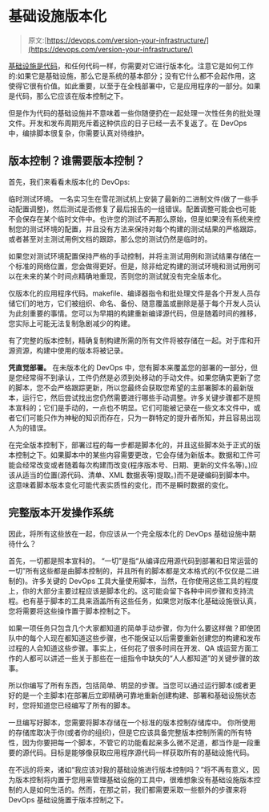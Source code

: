 # 基础设施版本化

> 原文:[https://devops.com/version-your-infrastructure/](https://devops.com/version-your-infrastructure/)

[基础设施是代码](https://devops.com/2014/05/05/meet-infrastructure-code/)，和任何代码一样，你需要对它进行版本化。注意它是如何工作的:如果它是基础设施，那么它是系统的基本部分；没有它什么都不会起作用，这使得它很有价值。如此重要，以至于在全栈部署中，它是应用程序的一部分。如果是代码，那么它应该在版本控制之下。

但是作为代码的基础设施并不意味着一些你随便扔在一起处理一次性任务的批处理文件。开发和发布周期充斥着这种供应的日子已经一去不复返了。在 DevOps 中，编排脚本很复杂，你需要认真对待维护。

## **版本控制？谁需要版本控制？**

首先，我们来看看未版本化的 DevOps:

临时测试环境。 一名实习生在雪花测试机上安装了最新的二进制文件(做了一些手动配置调整)，然后测试是否修复了最后报告的一组错误。配置调整可能会也可能不会保存在某个临时文件中。也许您的测试不再那么原始，但是如果没有系统来控制您的测试环境的配置，并且没有方法来保持对每个构建的测试结果的严格跟踪，或者甚至对主测试用例文档的跟踪，那么您的测试仍然是临时的。

如果您对测试环境配置保持严格的手动控制，并将主测试用例和测试结果存储在一个标准的网络位置，您会做得更好。但是，除非给定构建的测试环境和测试用例可以在未来的某个时间点精确地重现，否则您的测试就没有完全版本化。

仅版本化的应用程序代码。makefile、编译器指令和批处理文件是各个开发人员存储它们的地方，它们被组织、命名、备份、随意覆盖或删除是基于每个开发人员认为此刻重要的事情。您可以为早期的构建重新编译源代码，但是随着时间的推移，您实际上可能无法复制急剧减少的构建。

有了完整的版本控制，精确复制构建所需的所有文件将被存储在一起。对于库和开源资源，构建中使用的版本将被记录。

**凭直觉部署。** 在未版本化的 DevOps 中，您有脚本来覆盖您的部署的一部分，但是您经常得不到承认，工件仍然是必须到处移动的手动文件。如果您确实更新了您的脚本，您不会严格跟踪更新，所以您最终会获取您希望的主部署脚本的最新版本，运行它，然后尝试找出您仍然需要进行哪些手动调整。许多关键步骤都不是照本宣科的；它们是手动的，一点也不明显。它们可能被记录在一些文本文件中，或者它们可能只作为神秘的知识而存在，只为一群特定的提升者所知，并且容易出现人为的错误。

在完全版本控制下，部署过程的每一步都是脚本化的，并且这些脚本处于正式的版本控制之下。如果脚本中的某些内容需要更改，它会存储为新版本。数据和工件可能会经常改变或者随着每次构建而改变(程序版本号、日期、更新的文件名等)。)应该从适当的位置(源代码、清单、XML 数据表等)提取。)而不是硬编码到脚本中。这意味着脚本版本变化可能代表实质性的变化，而不是瞬时数据的变化。

## **完整版本开发操作系统**

因此，将所有这些放在一起，你应该从一个完全版本化的 DevOps 基础设施中期待什么？

首先，一切都是照本宣科的。 “一切”是指“从编译应用源代码到部署和日常运营的一切”所有这些都是由脚本控制的，并且所有的脚本都是文本格式的(不仅仅是二进制的)。许多关键的 DevOps 工具大量使用脚本，当然，在你使用这些工具的程度上，你的大部分主要过程应该是脚本化的。这可能会留下各种中间步骤和支持流程。也有基于脚本的工具来涵盖所有这些任务，如果您对版本化基础设施很认真，您将需要将这些操作置于脚本控制之下。

如果一项任务只包含几个大家都知道的简单手动步骤，你为什么要这样做？即使团队中的每个人现在都知道这些步骤，也不能保证以后需要重新创建您的构建和发布过程的人会知道这些步骤。事实上，任何花了很多时间在开发、QA 或运营方面工作的人都可以讲述一些关于那些在一组指令中缺失的“人人都知道”的关键步骤的故事。

所以你编写了所有东西，包括简单、明显的步骤。当您可以通过运行脚本(或者更好的是一个主脚本)在部署后立即精确可靠地重新创建构建、部署和基础设施状态时，您将知道您已经编写了所有的脚本。

一旦编写好脚本，您需要将脚本存储在一个标准的版本控制存储库中。 你所使用的存储库取决于你(或者你的组织)，但是它应该具备完整版本控制所需的所有特性，因为你要把每一个脚本，不管它的功能看起来多么微不足道，都当作是一段重要的源代码。目标是能够像获取应用程序源代码一样获取所有的基础设施代码。

在不远的将来，诸如“我应该对我的基础设施进行版本控制吗？”将不再有意义，因为版本控制将内置于您用来管理基础设施的工具中，很难想象没有基础设施版本控制的人是如何生活的。然而，在那之前，我们都需要采取一些额外的步骤来将 DevOps 基础设施置于版本控制之下。